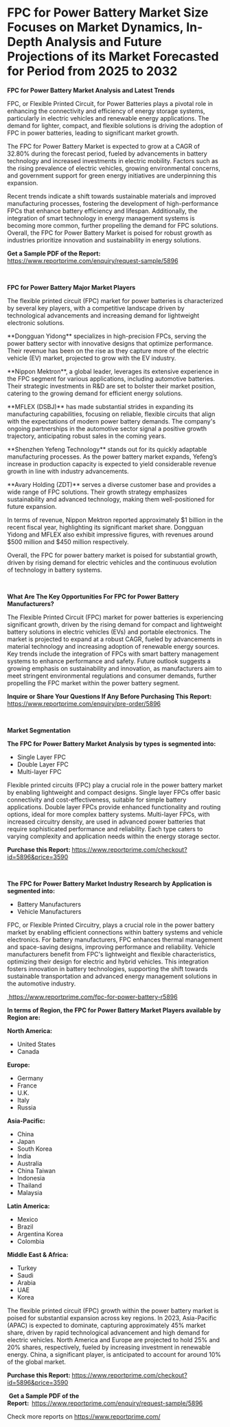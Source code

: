 <p><h1>FPC for Power Battery Market Size Focuses on Market Dynamics, In-Depth Analysis and Future Projections of its Market Forecasted for Period from 2025 to 2032</h1></p><p><strong>FPC for Power Battery Market Analysis and Latest Trends</strong></p>
<p><p>FPC, or Flexible Printed Circuit, for Power Batteries plays a pivotal role in enhancing the connectivity and efficiency of energy storage systems, particularly in electric vehicles and renewable energy applications. The demand for lighter, compact, and flexible solutions is driving the adoption of FPC in power batteries, leading to significant market growth. </p><p>The FPC for Power Battery Market is expected to grow at a CAGR of 32.80% during the forecast period, fueled by advancements in battery technology and increased investments in electric mobility. Factors such as the rising prevalence of electric vehicles, growing environmental concerns, and government support for green energy initiatives are underpinning this expansion.</p><p>Recent trends indicate a shift towards sustainable materials and improved manufacturing processes, fostering the development of high-performance FPCs that enhance battery efficiency and lifespan. Additionally, the integration of smart technology in energy management systems is becoming more common, further propelling the demand for FPC solutions. Overall, the FPC for Power Battery Market is poised for robust growth as industries prioritize innovation and sustainability in energy solutions.</p></p>
<p><strong>Get a Sample PDF of the Report:&nbsp;</strong> <a href="https://www.reportprime.com/enquiry/request-sample/5896?utm_campaign=3019&utm_medium=2&utm_source=Github&utm_content=ia&utm_term=19032025&utm_id=fpc-for-power-battery">https://www.reportprime.com/enquiry/request-sample/5896</a></p>
<p>&nbsp;</p>
<p><strong>FPC for Power Battery Major Market Players</strong></p>
<p><p>The flexible printed circuit (FPC) market for power batteries is characterized by several key players, with a competitive landscape driven by technological advancements and increasing demand for lightweight electronic solutions. </p><p>**Dongguan Yidong** specializes in high-precision FPCs, serving the power battery sector with innovative designs that optimize performance. Their revenue has been on the rise as they capture more of the electric vehicle (EV) market, projected to grow with the EV industry.</p><p>**Nippon Mektron**, a global leader, leverages its extensive experience in the FPC segment for various applications, including automotive batteries. Their strategic investments in R&D are set to bolster their market position, catering to the growing demand for efficient energy solutions.</p><p>**MFLEX (DSBJ)** has made substantial strides in expanding its manufacturing capabilities, focusing on reliable, flexible circuits that align with the expectations of modern power battery demands. The company's ongoing partnerships in the automotive sector signal a positive growth trajectory, anticipating robust sales in the coming years.</p><p>**Shenzhen Yefeng Technology** stands out for its quickly adaptable manufacturing processes. As the power battery market expands, Yefeng’s increase in production capacity is expected to yield considerable revenue growth in line with industry advancements.</p><p>**Avary Holding (ZDT)** serves a diverse customer base and provides a wide range of FPC solutions. Their growth strategy emphasizes sustainability and advanced technology, making them well-positioned for future expansion.</p><p>In terms of revenue, Nippon Mektron reported approximately $1 billion in the recent fiscal year, highlighting its significant market share. Dongguan Yidong and MFLEX also exhibit impressive figures, with revenues around $500 million and $450 million respectively.</p><p>Overall, the FPC for power battery market is poised for substantial growth, driven by rising demand for electric vehicles and the continuous evolution of technology in battery systems.</p></p>
<p>&nbsp;</p>
<p><strong>What Are The Key Opportunities For FPC for Power Battery Manufacturers?</strong></p>
<p><p>The Flexible Printed Circuit (FPC) market for power batteries is experiencing significant growth, driven by the rising demand for compact and lightweight battery solutions in electric vehicles (EVs) and portable electronics. The market is projected to expand at a robust CAGR, fueled by advancements in material technology and increasing adoption of renewable energy sources. Key trends include the integration of FPCs with smart battery management systems to enhance performance and safety. Future outlook suggests a growing emphasis on sustainability and innovation, as manufacturers aim to meet stringent environmental regulations and consumer demands, further propelling the FPC market within the power battery segment.</p></p>
<p><strong>Inquire or Share Your Questions If Any Before Purchasing This Report:</strong> <a href="https://www.reportprime.com/enquiry/pre-order/5896?utm_campaign=3019&utm_medium=2&utm_source=Github&utm_content=ia&utm_term=19032025&utm_id=fpc-for-power-battery">https://www.reportprime.com/enquiry/pre-order/5896</a></p>
<p>&nbsp;</p>
<p><strong>Market Segmentation</strong></p>
<p><strong>The FPC for Power Battery Market Analysis by types is segmented into:</strong></p>
<p><ul><li>Single Layer FPC</li><li>Double Layer FPC</li><li>Multi-layer FPC</li></ul></p>
<p><p>Flexible printed circuits (FPC) play a crucial role in the power battery market by enabling lightweight and compact designs. Single layer FPCs offer basic connectivity and cost-effectiveness, suitable for simple battery applications. Double layer FPCs provide enhanced functionality and routing options, ideal for more complex battery systems. Multi-layer FPCs, with increased circuitry density, are used in advanced power batteries that require sophisticated performance and reliability. Each type caters to varying complexity and application needs within the energy storage sector.</p></p>
<p><strong>Purchase this Report:&nbsp;</strong><a href="https://www.reportprime.com/checkout?id=5896&price=3590&utm_campaign=3019&utm_medium=2&utm_source=Github&utm_content=ia&utm_term=19032025&utm_id=fpc-for-power-battery">https://www.reportprime.com/checkout?id=5896&price=3590</a></p>
<p>&nbsp;</p>
<p><strong>The FPC for Power Battery Market Industry Research by Application is segmented into:</strong></p>
<p><ul><li>Battery Manufacturers</li><li>Vehicle Manufacturers</li></ul></p>
<p><p>FPC, or Flexible Printed Circuitry, plays a crucial role in the power battery market by enabling efficient connections within battery systems and vehicle electronics. For battery manufacturers, FPC enhances thermal management and space-saving designs, improving performance and reliability. Vehicle manufacturers benefit from FPC's lightweight and flexible characteristics, optimizing their design for electric and hybrid vehicles. This integration fosters innovation in battery technologies, supporting the shift towards sustainable transportation and advanced energy management solutions in the automotive industry.</p></p>
<p><a href="https://www.reportprime.com/fpc-for-power-battery-r5896?utm_campaign=3019&utm_medium=2&utm_source=Github&utm_content=ia&utm_term=19032025&utm_id=fpc-for-power-battery">&nbsp;https://www.reportprime.com/fpc-for-power-battery-r5896</a></p>
<p><strong>In terms of Region, the FPC for Power Battery Market Players available by Region are:</strong></p>
<p>
    <p> <strong> North America: </strong>
        <ul>
            <li>United States</li>
            <li>Canada</li>
        </ul>
        </p> 
    <p> <strong> Europe: </strong>
        <ul>
            <li>Germany</li>
            <li>France</li>
            <li>U.K.</li>
            <li>Italy</li>
            <li>Russia</li>
        </ul>
        </p> 
    <p> <strong> Asia-Pacific: </strong>
        <ul>
            <li>China</li>
            <li>Japan</li>
            <li>South Korea</li>
            <li>India</li>
            <li>Australia</li>
            <li>China Taiwan</li>
            <li>Indonesia</li>
            <li>Thailand</li>
            <li>Malaysia</li>
        </ul>
        </p> 
    <p> <strong> Latin America: </strong>
        <ul>
            <li>Mexico</li>
            <li>Brazil</li>
            <li>Argentina Korea</li>
            <li>Colombia</li>
        </ul>
        </p> 
    <p> <strong> Middle East & Africa: </strong>
        <ul>
            <li>Turkey</li>
            <li>Saudi</li>
            <li>Arabia</li>
            <li>UAE</li>
            <li>Korea</li>
        </ul>
    </p>
    </p>
<p><p>The flexible printed circuit (FPC) growth within the power battery market is poised for substantial expansion across key regions. In 2023, Asia-Pacific (APAC) is expected to dominate, capturing approximately 45% market share, driven by rapid technological advancement and high demand for electric vehicles. North America and Europe are projected to hold 25% and 20% shares, respectively, fueled by increasing investment in renewable energy. China, a significant player, is anticipated to account for around 10% of the global market.</p></p>
<p><strong>Purchase this Report: </strong><a href="https://www.reportprime.com/checkout?id=5896&price=3590&utm_campaign=3019&utm_medium=2&utm_source=Github&utm_content=ia&utm_term=19032025&utm_id=fpc-for-power-battery">https://www.reportprime.com/checkout?id=5896&price=3590</a></p>
<p>&nbsp;<strong>Get a Sample PDF of the Report:&nbsp;&nbsp;</strong><a href="https://www.reportprime.com/enquiry/request-sample/5896?utm_campaign=3019&utm_medium=2&utm_source=Github&utm_content=ia&utm_term=19032025&utm_id=fpc-for-power-battery">https://www.reportprime.com/enquiry/request-sample/5896</a></p>
<p><strong></strong></p>
<p>Check more reports on <a href="https://www.reportprime.com/?utm_campaign=3019&utm_medium=2&utm_source=Github&utm_content=ia&utm_term=19032025&utm_id=fpc-for-power-battery">https://www.reportprime.com/</a></p>